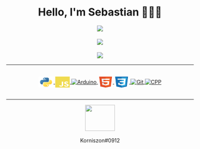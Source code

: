 <div align="center">
  <h1>Hello, I'm Sebastian 👋👋👋</h1>
</div>

<div align="center">
  <a href="https://github.com/Korniszonn">
  <img height="180em" src="https://github-readme-stats.vercel.app/api?username=Korniszonn&show_icons=true&bg_color=linear-gradient,020024,090979&border_color=000000&include_all_commits=true&count_private=true"/><br/><br/>
  <img height="180em" src="https://github-readme-stats.vercel.app/api/top-langs/?username=Korniszon&layout=compact&langs_count=7&bg_color=linear-gradient,020024,090979&border_color=000000"/><br/><br/>
  <img height="180em" src="https://github-readme-stats.vercel.app/api/wakatime?username=Korniszon&&show_icons=true&bg_color=linear-gradient,020024,090979&border_color=000000&custom_title=WakaTime%20stats%20for%20last%20week"/>
</div><hr/>
  
<div align="center" style="display: inline_block"><br>
  <img align="center" alt="Python" height="30" width="40" src="https://raw.githubusercontent.com/devicons/devicon/master/icons/python/python-original.svg">
  <img align="center" alt="JS" height="30" width="40" src="https://raw.githubusercontent.com/devicons/devicon/master/icons/javascript/javascript-plain.svg">
  <img align="center" alt="Arduino" height="30" width="40" src="https://cdn.worldvectorlogo.com/logos/arduino-1.svg">
  <img align="center" alt="HTML" height="30" width="40" src="https://raw.githubusercontent.com/devicons/devicon/master/icons/html5/html5-original.svg">
  <img align="center" alt="CSS" height="30" width="40" src="https://raw.githubusercontent.com/devicons/devicon/master/icons/css3/css3-original.svg">
  <img align="center" alt="Git" height="30" width="40" src="https://www.vectorlogo.zone/logos/git-scm/git-scm-icon.svg">
  <img align="center" alt="CPP" height="30" width="40" src="https://cdn.worldvectorlogo.com/logos/c.svg">
</div><br/><hr/>

<p align="center">
  <a href="https://discord.com/users/616327755105042453">
    <img src="https://cdn.jsdelivr.net/npm/simple-icons@3.0.1/icons/discord.svg" height="70" width="80">
  </a
</p>
    
<p align="center">
  Korniszon#0912
</p>
